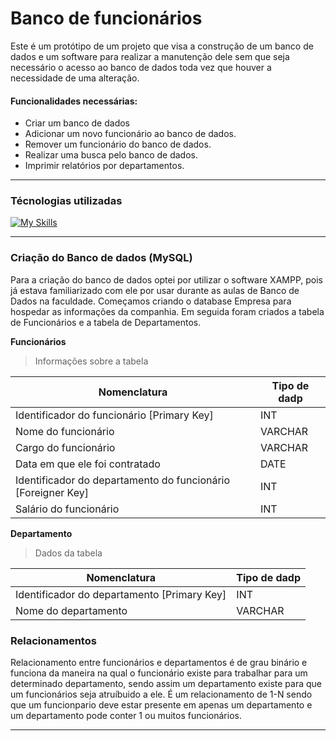 # Banco de funcionários
  Este é um protótipo de um projeto que visa a construção de um banco de dados e um software para realizar a manutenção dele sem que seja necessário o acesso ao banco de dados toda vez que houver a necessidade de uma alteração.

#### Funcionalidades necessárias:
- Criar um banco de dados
- Adicionar um novo funcionário ao banco de dados.
- Remover um funcionário do banco de dados.
- Realizar uma busca pelo banco de dados.
- Imprimir relatórios por departamentos.

______________________

### Técnologias utilizadas
[![My Skills](https://skillicons.dev/icons?i=py,mysql)](https://skillicons.dev)


______________________

### Criação do Banco de dados (MySQL)
  Para a criação do banco de dados optei por utilizar o software XAMPP, pois já estava familiarizado com ele por usar durante as aulas de Banco de Dados na faculdade. Começamos criando o database Empresa para hospedar as informações da companhia. Em seguida foram criados a tabela de Funcionários e a tabela de Departamentos. 

**Funcionários**
>Informações sobre a tabela

| Nomenclatura  | Tipo de dadp | 
| ------------- | ------------- |
| Identificador do funcionário [Primary Key]  | INT |
| Nome do funcionário | VARCHAR | 
| Cargo do funcionário | VARCHAR |
| Data em que ele foi contratado | DATE |
| Identificador do departamento do funcionário [Foreigner Key]| INT |
| Salário do funcionário | INT |


**Departamento**
> Dados da tabela

| Nomenclatura  | Tipo de dadp | 
| ------------- | ------------- |
| Identificador do departamento [Primary Key] | INT |
| Nome do departamento | VARCHAR |


### Relacionamentos
  Relacionamento entre funcionários e departamentos é de grau binário e funciona da maneira na qual o funcionário existe para trabalhar para um determinado departamento, sendo assim um departamento existe para que um funcionários seja atruíbuido a ele. É um relacionamento de 1-N sendo que um funcionpario deve estar presente em apenas um departamento e um departamento pode conter 1 ou muitos funcionários.

_______________

  



